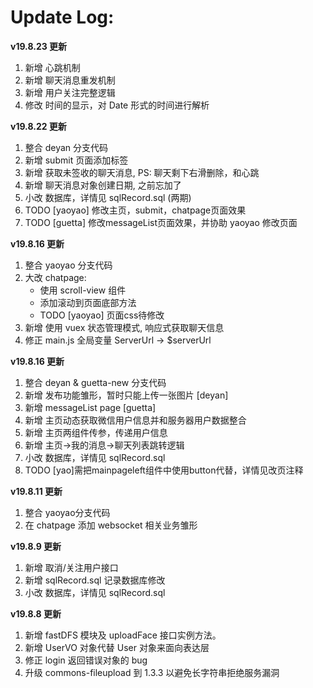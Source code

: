 # Update Log:
**v19.8.23 更新**
1. 新增 心跳机制
2. 新增 聊天消息重发机制
3. 新增 用户关注完整逻辑
4. 修改 时间的显示，对 Date 形式的时间进行解析

**v19.8.22 更新**
1. 整合 deyan 分支代码
2. 新增 submit 页面添加标签
3. 新增 获取未签收的聊天消息, PS: 聊天剩下右滑删除，和心跳
4. 新增 聊天消息对象创建日期, 之前忘加了
5. 小改 数据库，详情见 sqlRecord.sql (两期)
6. TODO [yaoyao] 修改主页，submit，chatpage页面效果
7. TODO [guetta] 修改messageList页面效果，并协助 yaoyao 修改页面

**v19.8.16 更新**
1. 整合 yaoyao 分支代码
2. 大改 chatpage: 
	- 使用 scroll-view 组件
	- 添加滚动到页面底部方法
	- TODO [yaoyao] 页面css待修改
3. 新增 使用 vuex 状态管理模式, 响应式获取聊天信息
4. 修正 main.js 全局变量 ServerUrl -> $serverUrl

**v19.8.16 更新**
1. 整合 deyan & guetta-new 分支代码
2. 新增 发布功能雏形，暂时只能上传一张图片 [deyan]
3. 新增 messageList page [guetta]
4. 新增 主页动态获取微信用户信息并和服务器用户数据整合
5. 新增 主页两组件传参，传递用户信息
6. 新增 主页->我的消息->聊天列表跳转逻辑
7. 小改 数据库，详情见 sqlRecord.sql
8. TODO [yao]需把mainpageleft组件中使用button代替，详情见改页注释

**v19.8.11 更新**
1. 整合 yaoyao分支代码
2. 在 chatpage 添加 websocket 相关业务雏形

**v19.8.9 更新**
1. 新增 取消/关注用户接口
2. 新增 sqlRecord.sql 记录数据库修改
3. 小改 数据库，详情见 sqlRecord.sql

**v19.8.8 更新**
1. 新增 fastDFS 模块及 uploadFace 接口实例方法。
2. 新增 UserVO 对象代替 User 对象来面向表达层
3. 修正 login 返回错误对象的 bug
4. 升级 commons-fileupload 到 1.3.3 以避免长字符串拒绝服务漏洞
